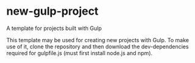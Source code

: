 # new-gulp-project
A template for projects built with Gulp

This template may be used for creating new projects with Gulp. To make use of it, clone the repository and 
then download the dev-dependencies required for gulpfile.js (must first install node.js and npm).
